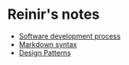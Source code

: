 # Reinir's notes
* [Software development process](software_development_process/SDP_index.md)
* [Markdown syntax](syntax/markdown_syntax.txt)
* [Design Patterns](design_patterns/index.md)